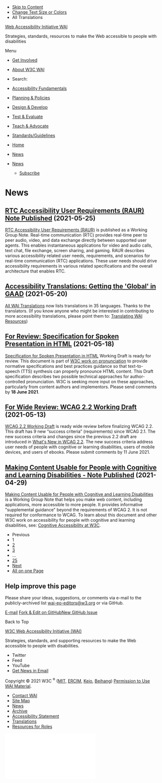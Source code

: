 -   [Skip to Content](#main)
-   [Change Text Size or Colors](/WAI/meta/customize/)
-   All Translations

<a href="/WAI/" class="home"><span class="wai"><span class="wa">Web Accessibility</span> <span class="i"><span class="initieative">Initiative</span> <span>WAI</span></span></span></a>

Strategies, standards, resources to make the Web accessible to people with disabilities

Menu

-   [Get Involved](/WAI/about/participating/)
-   [About W3C WAI](/WAI/about/)
-   <span class="visuallyhidden">Search:</span>

-   [Accessibility Fundamentals](/WAI/fundamentals/)
-   [Planning & Policies](/WAI/planning/)
-   [Design & Develop](/WAI/design-develop/)
-   [Test & Evaluate](/WAI/test-evaluate/)
-   [Teach & Advocate](/WAI/teach-advocate/)
-   [Standards/Guidelines](/WAI/standards-guidelines/)

<!-- -->

-   [Home](/WAI/)
-   [News](/WAI/news/)

-   <a href="/WAI/news/" class="page-link"><span>News</span></a>
    -   <a href="/WAI/news/subscribe/" class="page-link"><span>Subscribe</span></a>

News
====

**[RTC Accessibility User Requirements (RAUR) Note Published](/WAI/news/2021-05-25/RAUR/)** (2021-05-25)
--------------------------------------------------------------------------------------------------------

[RTC Accessibility User Requirements (RAUR)](https://www.w3.org/TR/raur/) is published as a Working Group Note. Real-time communication (RTC) provides real-time peer to peer audio, video, and data exchange directly between supported user agents. This enables instantaneous applications for video and audio calls, text chat, file exchange, screen sharing, and gaming. RAUR describes various accessibility related user needs, requirements, and scenarios for real-time communication (RTC) applications. These user needs should drive accessibility requirements in various related specifications and the overall architecture that enables RTC.

**[Accessibility Translations: Getting the 'Global' in GAAD](/WAI/news/2021-05-20/gaad/)** (2021-05-20)
-------------------------------------------------------------------------------------------------------

[All WAI Translations](https://www.w3.org/WAI/translations/) now lists translations in 35 languages. Thanks to the translators. (If you know anyone who might be interested in contributing to more accessibility translations, please point them to: [Translating WAI Resources](https://www.w3.org/WAI/about/translating/))

**[For Review: Specification for Spoken Presentation in HTML](/WAI/news/2021-05-18/pronunciation/)** (2021-05-18)
-----------------------------------------------------------------------------------------------------------------

[Specification for Spoken Presentation in HTML](https://www.w3.org/TR/2021/WD-spoken-html-20210518/) Working Draft is ready for review. This document is part of [W3C work on pronunciation](https://www.w3.org/WAI/pronunciation/) to provide normative specifications and best practices guidance so that text-to-speech (TTS) synthesis can properly pronounce HTML content. This Draft specification describes two possible technical approaches for author-controlled pronunciation. W3C is seeking more input on these approaches, particularly from content authors and implementors. Please send comments by **18 June 2021**.

**[For Wide Review: WCAG 2.2 Working Draft](/WAI/news/2021-05-13/wcag22/)** (2021-05-13)
----------------------------------------------------------------------------------------

[WCAG 2.2 Working Draft](https://www.w3.org/TR/WCAG22/) is ready wide review before finalizing WCAG 2.2. This draft has 9 new “success criteria” (requirements) since WCAG 2.1. The new success criteria and changes since the previous 2.2 draft are introduced in [What's New in WCAG 2.2](https://www.w3.org/WAI/standards-guidelines/wcag/new-in-22/). The new success criteria address user needs of people with cognitive or learning disabilities, users of mobile devices, and users of ebooks. Please submit comments by 11 June 2021.

**[Making Content Usable for People with Cognitive and Learning Disabilities - Note Published](/WAI/news/2021-04-29/COGA/)** (2021-04-29)
-----------------------------------------------------------------------------------------------------------------------------------------

[Making Content Usable for People with Cognitive and Learning Disabilities](https://www.w3.org/TR/coga-usable/) is a Working Group Note that helps you make web content, including applications, more accessible to more people. It provides informative "supplemental guidance" beyond the requirements of WCAG 2. It is not required for conformance to WCAG. To learn about this document and other W3C work on accessibility for people with cognitive and learning disabilities, see: [Cognitive Accessibility at W3C](https://www.w3.org/WAI/cognitive/).

-   <span class="like-a previous">Previous</span>
-   <span class="like-a">1</span>
-   [2](/WAI/news/2/)
-   [3](/WAI/news/3/)
-   …
-   [25](/WAI/news/25/)
-   <a href="/WAI/news/2/" class="next">Next</a>
-   [All on one Page](/WAI/news/all/)

Help improve this page
----------------------

Please share your ideas, suggestions, or comments via e-mail to the publicly-archived list [wai-eo-editors@w3.org](mailto:wai-eo-editors@w3.org?subject=%5Ben%5D%20News) or via GitHub.

<a href="mailto:wai-eo-editors@w3.org?subject=%5Ben%5D%20News&amp;body=%5Bput%20comment%20here...%5D" class="button"><span>E-mail</span></a> <a href="https://github.com/w3c/wai-website/edit/master/index.md" class="button"><span>Fork &amp; Edit on GitHub</span></a><a href="https://github.com/w3c/wai-website/issues/new" class="button"><span>New GitHub Issue</span></a>

Back to Top

<a href="https://www.w3.org/WAI/" class="largelink">W3C Web Accessibility Initiative (WAI)</a>

Strategies, standards, and supporting resources to make the Web accessible to people with disabilities.

-   Twitter
-   Feed
-   YouTube
-   <a href="https://www.w3.org/WAI/news/subscribe/" class="button">Get News in Email</a>

Copyright © 2021 W3C <sup>®</sup> ([MIT](https://www.csail.mit.edu/), [ERCIM](https://www.ercim.eu/), [Keio](https://www.keio.ac.jp/), [Beihang](https://ev.buaa.edu.cn)) [Permission to Use WAI Material](/WAI/about/using-wai-material/).

-   [Contact WAI](/WAI/about/contacting/)
-   [Site Map](/WAI/sitemap/)
-   [News](/WAI/news/)
-   [Archive](/WAI/sitemap/#archive)
-   [Accessibility Statement](/WAI/about/accessibility-statement/)
-   [Translations](/WAI/translations/)
-   [Resources for Roles](/WAI/roles/)

![](//www.w3.org/analytics/piwik/piwik.php?idsite=328&rec=1)
